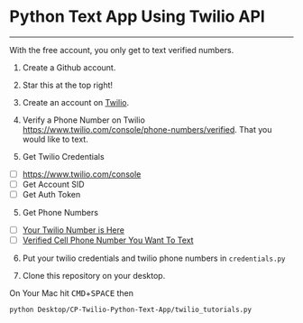 # Python Text App Using Twilio API
------

With the free account, you only get to text verified numbers.

1. Create a Github account.
2. Star this at the top right!
3. Create an account on [Twilio](http://twilio.com).
4. Verify a Phone Number on Twilio https://www.twilio.com/console/phone-numbers/verified. That you would like to text.

4. Get Twilio Credentials
- [ ] https://www.twilio.com/console 
- [ ] Get Account SID
- [ ] Get Auth Token

5. Get Phone Numbers
- [ ] [Your Twilio Number is Here](https://www.twilio.com/console/phone-numbers/incoming)
- [ ] [Verified Cell Phone Number You Want To Text](https://www.twilio.com/console/phone-numbers/verified)

6. Put your twilio credentials and twilio phone numbers in `credentials.py`

7. Clone this repository on your desktop.

On Your Mac hit <kbd>CMD</kbd>+<kbd>SPACE</kbd> then 
```
python Desktop/CP-Twilio-Python-Text-App/twilio_tutorials.py
```
